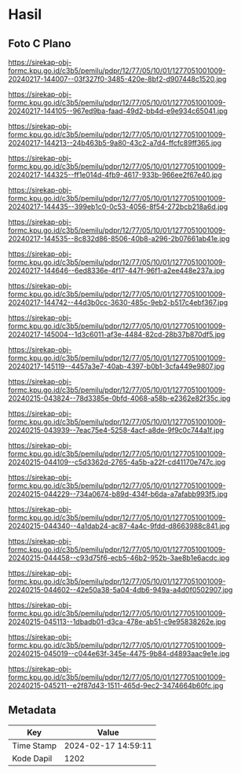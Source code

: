 # Hasil

## Foto C Plano

https://sirekap-obj-formc.kpu.go.id/c3b5/pemilu/pdpr/12/77/05/10/01/1277051001009-20240217-144007--03f327f0-3485-420e-8bf2-d907448c1520.jpg

https://sirekap-obj-formc.kpu.go.id/c3b5/pemilu/pdpr/12/77/05/10/01/1277051001009-20240217-144105--967ed9ba-faad-49d2-bb4d-e9e934c65041.jpg

https://sirekap-obj-formc.kpu.go.id/c3b5/pemilu/pdpr/12/77/05/10/01/1277051001009-20240217-144213--24b463b5-9a80-43c2-a7d4-ffcfc89ff365.jpg

https://sirekap-obj-formc.kpu.go.id/c3b5/pemilu/pdpr/12/77/05/10/01/1277051001009-20240217-144325--ff1e014d-4fb9-4617-933b-966ee2f67e40.jpg

https://sirekap-obj-formc.kpu.go.id/c3b5/pemilu/pdpr/12/77/05/10/01/1277051001009-20240217-144435--399eb1c0-0c53-4056-8f54-272bcb218a6d.jpg

https://sirekap-obj-formc.kpu.go.id/c3b5/pemilu/pdpr/12/77/05/10/01/1277051001009-20240217-144535--8c832d86-8506-40b8-a296-2b07661ab41e.jpg

https://sirekap-obj-formc.kpu.go.id/c3b5/pemilu/pdpr/12/77/05/10/01/1277051001009-20240217-144646--6ed8336e-4f17-447f-96f1-a2ee448e237a.jpg

https://sirekap-obj-formc.kpu.go.id/c3b5/pemilu/pdpr/12/77/05/10/01/1277051001009-20240217-144742--44d3b0cc-3630-485c-9eb2-b517c4ebf367.jpg

https://sirekap-obj-formc.kpu.go.id/c3b5/pemilu/pdpr/12/77/05/10/01/1277051001009-20240217-145004--1d3c6011-af3e-4484-82cd-28b37b870df5.jpg

https://sirekap-obj-formc.kpu.go.id/c3b5/pemilu/pdpr/12/77/05/10/01/1277051001009-20240217-145119--4457a3e7-40ab-4397-b0b1-3cfa449e9807.jpg

https://sirekap-obj-formc.kpu.go.id/c3b5/pemilu/pdpr/12/77/05/10/01/1277051001009-20240215-043824--78d3385e-0bfd-4068-a58b-e2362e82f35c.jpg

https://sirekap-obj-formc.kpu.go.id/c3b5/pemilu/pdpr/12/77/05/10/01/1277051001009-20240215-043939--7eac75e4-5258-4acf-a8de-9f9c0c744a1f.jpg

https://sirekap-obj-formc.kpu.go.id/c3b5/pemilu/pdpr/12/77/05/10/01/1277051001009-20240215-044109--c5d3362d-2765-4a5b-a22f-cd41170e747c.jpg

https://sirekap-obj-formc.kpu.go.id/c3b5/pemilu/pdpr/12/77/05/10/01/1277051001009-20240215-044229--734a0674-b89d-434f-b6da-a7afabb993f5.jpg

https://sirekap-obj-formc.kpu.go.id/c3b5/pemilu/pdpr/12/77/05/10/01/1277051001009-20240215-044340--4a1dab24-ac87-4a4c-9fdd-d8663988c841.jpg

https://sirekap-obj-formc.kpu.go.id/c3b5/pemilu/pdpr/12/77/05/10/01/1277051001009-20240215-044458--c93d75f6-ecb5-46b2-952b-3ae8b1e6acdc.jpg

https://sirekap-obj-formc.kpu.go.id/c3b5/pemilu/pdpr/12/77/05/10/01/1277051001009-20240215-044602--42e50a38-5a04-4db6-949a-a4d0f0502907.jpg

https://sirekap-obj-formc.kpu.go.id/c3b5/pemilu/pdpr/12/77/05/10/01/1277051001009-20240215-045113--1dbadb01-d3ca-478e-ab51-c9e95838262e.jpg

https://sirekap-obj-formc.kpu.go.id/c3b5/pemilu/pdpr/12/77/05/10/01/1277051001009-20240215-045019--c044e63f-345e-4475-9b84-d4893aac9e1e.jpg

https://sirekap-obj-formc.kpu.go.id/c3b5/pemilu/pdpr/12/77/05/10/01/1277051001009-20240215-045211--e2f87d43-1511-465d-9ec2-3474664b60fc.jpg


## Metadata

| Key        | Value               |
| ---------- | ------------------- |
| Time Stamp | 2024-02-17 14:59:11 |
| Kode Dapil | 1202                |



